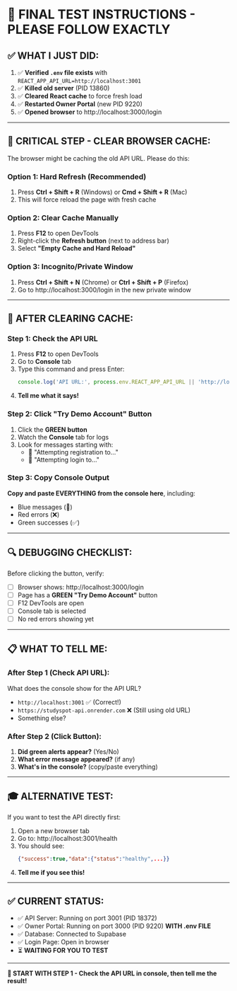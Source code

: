 # 🎯 FINAL TEST INSTRUCTIONS - PLEASE FOLLOW EXACTLY

## ✅ WHAT I JUST DID:

1. ✅ **Verified `.env` file exists** with `REACT_APP_API_URL=http://localhost:3001`
2. ✅ **Killed old server** (PID 13860)
3. ✅ **Cleared React cache** to force fresh load
4. ✅ **Restarted Owner Portal** (new PID 9220)
5. ✅ **Opened browser** to http://localhost:3000/login

---

## 🚨 CRITICAL STEP - CLEAR BROWSER CACHE:

The browser might be caching the old API URL. Please do this:

### **Option 1: Hard Refresh (Recommended)**
1. Press **Ctrl + Shift + R** (Windows) or **Cmd + Shift + R** (Mac)
2. This will force reload the page with fresh cache

### **Option 2: Clear Cache Manually**
1. Press **F12** to open DevTools
2. Right-click the **Refresh button** (next to address bar)
3. Select **"Empty Cache and Hard Reload"**

### **Option 3: Incognito/Private Window**
1. Press **Ctrl + Shift + N** (Chrome) or **Ctrl + Shift + P** (Firefox)
2. Go to http://localhost:3000/login in the new private window

---

## 🧪 AFTER CLEARING CACHE:

### **Step 1: Check the API URL**
1. Press **F12** to open DevTools
2. Go to **Console** tab
3. Type this command and press Enter:
   ```javascript
   console.log('API URL:', process.env.REACT_APP_API_URL || 'http://localhost:3001')
   ```
4. **Tell me what it says!**

### **Step 2: Click "Try Demo Account" Button**
1. Click the **GREEN button**
2. Watch the **Console** tab for logs
3. Look for messages starting with:
   - 🔵 "Attempting registration to..."
   - 🔵 "Attempting login to..."

### **Step 3: Copy Console Output**
**Copy and paste EVERYTHING from the console here**, including:
- Blue messages (🔵)
- Red errors (❌)
- Green successes (✅)

---

## 🔍 DEBUGGING CHECKLIST:

Before clicking the button, verify:

- [ ] Browser shows: http://localhost:3000/login
- [ ] Page has a **GREEN "Try Demo Account"** button
- [ ] F12 DevTools are open
- [ ] Console tab is selected
- [ ] No red errors showing yet

---

## 📋 WHAT TO TELL ME:

### **After Step 1 (Check API URL):**
What does the console show for the API URL?
- `http://localhost:3001` ✅ (Correct!)
- `https://studyspot-api.onrender.com` ❌ (Still using old URL)
- Something else?

### **After Step 2 (Click Button):**
1. **Did green alerts appear?** (Yes/No)
2. **What error message appeared?** (if any)
3. **What's in the console?** (copy/paste everything)

---

## 🎓 ALTERNATIVE TEST:

If you want to test the API directly first:

1. Open a new browser tab
2. Go to: http://localhost:3001/health
3. You should see:
   ```json
   {"success":true,"data":{"status":"healthy",...}}
   ```
4. **Tell me if you see this!**

---

## ✅ CURRENT STATUS:

- ✅ API Server: Running on port 3001 (PID 18372)
- ✅ Owner Portal: Running on port 3000 (PID 9220) **WITH .env FILE**
- ✅ Database: Connected to Supabase
- ✅ Login Page: Open in browser
- ⏳ **WAITING FOR YOU TO TEST**

---

**🚀 START WITH STEP 1 - Check the API URL in console, then tell me the result!**



